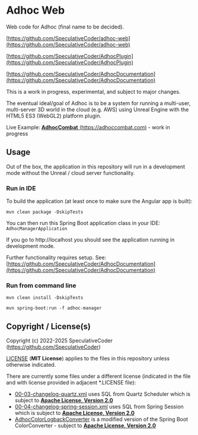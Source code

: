 # Adhoc Web

Web code for Adhoc (final name to be decided).

[https://github.com/SpeculativeCoder/adhoc-web](https://github.com/SpeculativeCoder/adhoc-web)

[https://github.com/SpeculativeCoder/AdhocPlugin](https://github.com/SpeculativeCoder/AdhocPlugin)

[https://github.com/SpeculativeCoder/AdhocDocumentation](https://github.com/SpeculativeCoder/AdhocDocumentation)

This is a work in progress, experimental, and subject to major changes.

The eventual ideal/goal of Adhoc is to be a system for running a multi-user, multi-server 3D world in the cloud (e.g. AWS) using Unreal Engine with the HTML5 ES3 (WebGL2) platform plugin.

Live Example: [**AdhocCombat** (https://adhoccombat.com)](https://adhoccombat.com) - work in progress

## Usage

Out of the box, the application in this repository will run in a development mode without the Unreal / cloud server functionality.

### Run in IDE

To build the application (at least once to make sure the Angular app is built):

`mvn clean package -DskipTests`

You can then run this Spring Boot application class in your IDE: `AdhocManagerApplication`

If you go to http://localhost you should see the application running in development mode.

Further functionality requires setup. See: [https://github.com/SpeculativeCoder/AdhocDocumentation](https://github.com/SpeculativeCoder/AdhocDocumentation)

### Run from command line

`mvn clean install -DskipTests`

`mvn spring-boot:run -f adhoc-manager`

## Copyright / License(s)

Copyright (c) 2022-2025 SpeculativeCoder (https://github.com/SpeculativeCoder)

[LICENSE](LICENSE) (**MIT License**) applies to the files in this repository unless otherwise indicated.

There are currently some files under a different license (indicated in the file and with license provided in adjacent *.LICENSE file):

- [00-03-changelog-quartz.xml](adhoc-core/src/main/resources/db/changelog/0000/00/00-03-changelog-quartz.xml) uses SQL from Quartz Scheduler which is subject to **[Apache License, Version 2.0](adhoc-core/src/main/resources/db/changelog/0000/00/00-03-changelog-quartz.xml.LICENSE)**
- [00-04-changelog-spring-session.xml](adhoc-core/src/main/resources/db/changelog/0000/00/00-04-changelog-spring-session.xml) uses SQL from Spring Session which is subject to **[Apache License, Version 2.0](adhoc-core/src/main/resources/db/changelog/0000/00/00-04-changelog-spring-session.xml.LICENSE)**
- [AdhocColorLogbackConverter](adhoc-core/src/main/java/adhoc/system/log/logback/AdhocColorLogbackConverter.java) is a modified version of the Spring Boot ColorConverter - subject to **[Apache License, Version 2.0](adhoc-core/src/main/java/adhoc/system/log/logback/AdhocColorLogbackConverter.java.LICENSE)**
